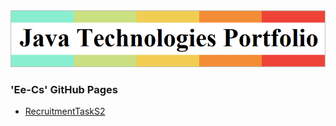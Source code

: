 <!DOCTYPE HTML>
<html lang="en">
<head>
<!-- <title>Ee-Cs GitHub Pages</title> -->
<meta http-equiv="Content-Type" content="text/html; charset=UTF-8" />
<link rel="icon" href="favicon.ico" />
</head>
<body>
<img alt="" src="images/Title.png">
<h3>'Ee-Cs' GitHub Pages</h3>
<ul>
<li><a href="https://Ee-Cs.github.io/RecruitmentTaskS2/">RecruitmentTaskS2</a></li>
</ul>
</body>
</html>
